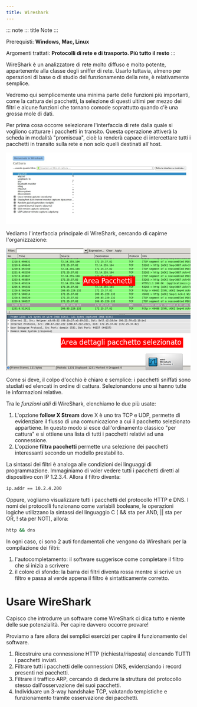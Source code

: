 ```yaml
---
title: Wireshark
---
```


::: note
::: title
Note
:::

Prerequisti: **Windows, Mac, Linux**

Argomenti trattati: **Protocolli di rete e di trasporto. Più tutto il
resto**
:::

WireShark è un analizzatore di rete molto diffuso e molto potente,
appartenente alla classe degli sniffer di rete. Usarlo tuttavia, almeno
per operazioni di base o di studio del funzionamento della rete, è
relativamente semplice.

Vedremo qui semplicemente una minima parte delle funzioni più
importanti, come la cattura dei pacchetti, la selezione di questi ultimi
per mezzo dei filtri e alcune funzioni che tornano comode soprattutto
quando c\'è una grossa mole di dati.

Per prima cosa occorre selezionare l\'interfaccia di rete dalla quale si
vogliono catturare i pacchetti in transito. Questa operazione attiverà
la scheda in modalità "promiscua", cioè la renderà capace di
intercettare tutti i pacchetti in transito sulla rete e non solo quelli
destinati all\'host.

![image](images/wireshark_NIC_selection.jpg)

Vediamo l\'interfaccia principale di WireShark, cercando di capirne
l\'organizzazione:

![image](images/wireshark_UI.png)

Come si deve, il colpo d\'occhio è chiaro e semplice: i pacchetti
sniffati sono studiati ed elencati in ordine di cattura. Selezionandone
uno si hanno tutte le informazioni relative.

Tra le *funzioni utili* di WireShark, elenchiamo le due più usate:

1.  L\'opzione **follow X Stream** dove X è uno tra TCP e UDP, permette
    di evidenziare il flusso di una comunicazione a cui il pacchetto
    selezionato appartiene. In questo modo si esce dall\'ordinamento
    classico "per cattura" e si ottiene una lista di tutti i pacchetti
    relativi ad una connessione.
2.  L\'opzione **filtra pacchetti** permette una selezione dei pacchetti
    interessanti secondo un modello prestabilito.

La sintassi dei filtri è analoga alle condizioni dei linguaggi di
programmazione. Immaginiamo di voler vedere tutti i pacchetti diretti al
dispositivo con IP 1.2.3.4. Allora il filtro diventa:

``` bash
ip.addr == 10.2.4.200
```

Oppure, vogliamo visualizzare tutti i pacchetti del protocollo HTTP e
DNS. I nomi dei protocolli funzionano come variabili booleane, le
operazioni logiche utilizzano la sintassi del linguaggio C ( && sta per
AND, \|\| sta per OR, ! sta per NOT), allora:

``` bash
http && dns
```

In ogni caso, ci sono 2 auti fondamentali che vengono da Wireshark per
la compilazione dei filtri:

1.  l\'autocompletamento: il software suggerisce come completare il
    filtro che si inizia a scrivere
2.  il colore di sfondo: la barra dei filtri diventa rossa mentre si
    scrive un filtro e passa al verde appena il filtro è sintatticamente
    corretto.

# Usare WireShark

Capisco che introdurre un software come WireShark ci dica tutto e niente
delle sue potenzialità. Per capire davvero occorre provare!

Proviamo a fare allora dei semplici esercizi per capire il funzionamento
del software.

1.  Ricostruire una connessione HTTP (richiesta/risposta) elencando
    TUTTI i pacchetti inviati.
2.  Filtrare tutti i pacchetti delle connessioni DNS, evidenziando i
    record presenti nei pacchetti.
3.  Filtrare il traffico ARP, cercando di dedurre la struttura del
    protocollo stesso dall\'osservazione dei suoi pacchetti.
4.  Individuare un 3-way handshake TCP, valutando tempistiche e
    funzionamento tramite osservazione dei pacchetti.
